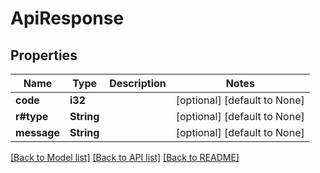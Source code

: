 # ApiResponse

## Properties
Name | Type | Description | Notes
------------ | ------------- | ------------- | -------------
**code** | **i32** |  | [optional] [default to None]
**r#type** | **String** |  | [optional] [default to None]
**message** | **String** |  | [optional] [default to None]

[[Back to Model list]](../README.md#documentation-for-models) [[Back to API list]](../README.md#documentation-for-api-endpoints) [[Back to README]](../README.md)


